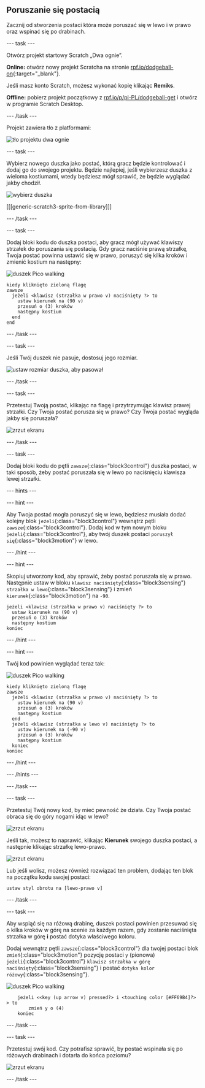 ## Poruszanie się postacią

Zacznij od stworzenia postaci która może poruszać się w lewo i w prawo oraz wspinać się po drabinach.

--- task ---

Otwórz projekt startowy Scratch „Dwa ognie”.

**Online:** otwórz nowy projekt Scratcha na stronie [rpf.io/dodgeball-on](http://rpf.io/dodgeball-on){:target="_blank"}.

Jeśli masz konto Scratch, możesz wykonać kopię klikając **Remiks**.

**Offline:** pobierz projekt początkowy z [rpf.io/p/pl-PL/dodgeball-get](http://rpf.io/p/pl-PL/dodgeball-get) i otwórz w programie Scratch Desktop.

--- /task ---

Projekt zawiera tło z platformami:

![tło projektu dwa ognie](images/dodge-background.png)

--- task ---

Wybierz nowego duszka jako postać, którą gracz będzie kontrolować i dodaj go do swojego projektu. Będzie najlepiej, jeśli wybierzesz duszka z wieloma kostiumami, wtedy będziesz mógł sprawić, że będzie wyglądać jakby chodził.

![wybierz duszka](images/dodge-characters.png)

[[[generic-scratch3-sprite-from-library]]]

--- /task ---

--- task ---

Dodaj bloki kodu do duszka postaci, aby gracz mógł używać klawiszy strzałek do poruszania się postacią. Gdy gracz naciśnie prawą strzałkę, Twoja postać powinna ustawić się w prawo, poruszyć się kilka kroków i zmienić kostium na następny:

![duszek Pico walking](images/pico_walking_sprite.png)

```blocks3
kiedy kliknięto zieloną flagę
zawsze 
  jeżeli <klawisz (strzałka w prawo v) naciśnięty ?> to 
    ustaw kierunek na (90 v)
    przesuń o (3) kroków
    następny kostium
  end
end
```

--- /task ---

--- task ---

Jeśli Twój duszek nie pasuje, dostosuj jego rozmiar.

![ustaw rozmiar duszka, aby pasował](images/dodge-sprite-size-annotated.png)

--- /task ---

--- task ---

Przetestuj Twoją postać, klikając na flagę i przytrzymując klawisz prawej strzałki. Czy Twoja postać porusza się w prawo? Czy Twoja postać wygląda jakby się poruszała?

![zrzut ekranu](images/dodge-walking.png)

--- /task ---

--- task ---

Dodaj bloki kodu do pętli `zawsze`{:class="block3control"} duszka postaci, w taki sposób, żeby postać poruszała się w lewo po naciśnięciu klawisza lewej strzałki.

--- hints ---


--- hint ---

Aby Twoja postać mogła poruszyć się w lewo, będziesz musiała dodać kolejny blok `jeżeli`{:class="block3control"} wewnątrz pętli `zawsze`{:class="block3control"}. Dodaj kod w tym nowym bloku `jeżeli`{:class="block3control"}, aby twój duszek postaci `poruszył się`{:class="block3motion"} w lewo.

--- /hint ---

--- hint ---

Skopiuj utworzony kod, aby sprawić, żeby postać poruszała się w prawo. Następnie ustaw w bloku `klawisz naciśnięty`{:class="block3sensing"} `strzałka w lewo`{:class="block3sensing"} i zmień `kierunek`{:class="block3motion"} na `-90`.

```blocks3
jeżeli <klawisz (strzałka w prawo v) naciśnięty ?> to 
  ustaw kierunek na (90 v)
  przesuń o (3) kroków
  następny kostium
koniec
```

--- /hint ---

--- hint ---

Twój kod powinien wyglądać teraz tak:

![duszek Pico walking](images/pico_walking_sprite.png)

```blocks3
kiedy kliknięto zieloną flagę
zawsze 
  jeżeli <klawisz (strzałka w prawo v) naciśnięty ?> to 
    ustaw kierunek na (90 v)
    przesuń o (3) kroków
    następny kostium
  end
  jeżeli <klawisz (strzałka w lewo v) naciśnięty ?> to 
    ustaw kierunek na (-90 v)
    przesuń o (3) kroków
    następny kostium
  koniec
koniec
```

--- /hint ---

--- /hints ---

--- /task ---

--- task ---

Przetestuj Twój nowy kod, by mieć pewność że działa. Czy Twoja postać obraca się do góry nogami idąc w lewo?

![zrzut ekranu](images/dodge-upside-down.png)

Jeśli tak, możesz to naprawić, klikając **Kierunek** swojego duszka postaci, a następnie klikając strzałkę lewo-prawo.

![zrzut ekranu](images/dodge-left-right-annotated.png)

Lub jeśli wolisz, możesz również rozwiązać ten problem, dodając ten blok na początku kodu swojej postaci:

```blocks3
ustaw styl obrotu na [lewo-prawo v]
```

--- /task ---

--- task ---

Aby wspiąć się na różową drabinę, duszek postaci powinien przesuwać się o kilka kroków w górę na scenie za każdym razem, gdy zostanie naciśnięta strzałka w górę **i** postać dotyka właściwego koloru.

Dodaj wewnątrz pętli `zawsze`{:class="block3control"} dla twojej postaci blok `zmień`{:class="block3motion"} pozycję postaci `y` (pionowa) `jeżeli`{:class="block3control"} `klawisz strzałka w górę naciśnięty`{:class="block3sensing"} i postać `dotyka kolor różowy`{:class="block3sensing"}.

![duszek Pico walking](images/pico_walking_sprite.png)

```blocks3
    jeżeli <<key (up arrow v) pressed?> i <touching color [#FF69B4]?> > to
        zmień y o (4)
    koniec
```

--- /task ---

--- task ---

Przetestuj swój kod. Czy potrafisz sprawić, by postać wspinała się po różowych drabinach i dotarła do końca poziomu?

![zrzut ekranu](images/dodge-test-character.png)

--- /task ---